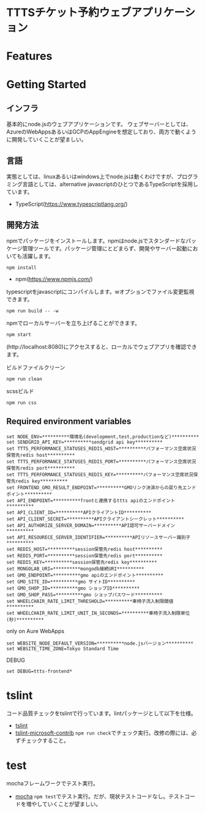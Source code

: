 # TTTSチケット予約ウェブアプリケーション

# Features

# Getting Started

## インフラ
基本的にnode.jsのウェブアプリケーションです。
ウェブサーバーとしては、AzureのWebAppsあるいはGCPのAppEngineを想定しており、両方で動くように開発していくことが望ましい。

## 言語
実態としては、linuxあるいはwindows上でnode.jsは動くわけですが、プログラミング言語としては、alternative javascriptのひとつであるTypeScriptを採用しています。

* TypeScript(https://www.typescriptlang.org/)

## 開発方法
npmでパッケージをインストールします。npmはnode.jsでスタンダードなパッケージ管理ツールです。パッケージ管理にとどまらず、開発やサーバー起動においても活躍します。

```shell
npm install
```
* npm(https://www.npmjs.com/)

typescriptをjavascriptにコンパイルします。wオプションでファイル変更監視できます。

```shell
npm run build -- -w
```

npmでローカルサーバーを立ち上げることができます。

```shell
npm start
```
(http://localhost:8080)にアクセスすると、ローカルでウェブアプリを確認できます。

ビルドファイルクリーン

```shell
npm run clean
```

scssビルド

```shell
npm run css
```

## Required environment variables
```shell
set NODE_ENV=**********環境名(development,test,productionなど)**********
set SENDGRID_API_KEY=**********sendgrid api key**********
set TTTS_PERFORMANCE_STATUSES_REDIS_HOST=**********パフォーマンス空席状況保管先redis host**********
set TTTS_PERFORMANCE_STATUSES_REDIS_PORT=**********パフォーマンス空席状況保管先redis port**********
set TTTS_PERFORMANCE_STATUSES_REDIS_KEY=**********パフォーマンス空席状況保管先redis key**********
set FRONTEND_GMO_RESULT_ENDPOINT=**********GMOリンク決済からの戻り先エンドポイント**********
set API_ENDPOINT=**********frontと連携するttts apiのエンドポイント**********
set API_CLIENT_ID=**********APIクライアントID**********
set API_CLIENT_SECRET=**********APIクライアントシークレット**********
set API_AUTHORIZE_SERVER_DOMAIN=**********API認可サーバードメイン**********
set API_RESOURECE_SERVER_IDENTIFIER=**********APIリソースサーバー識別子**********
set REDIS_HOST=**********session保管先redis host**********
set REDIS_PORT=**********session保管先redis port**********
set REDIS_KEY=**********session保管先redis key**********
set MONGOLAB_URI=**********mongodb接続URI**********
set GMO_ENDPOINT=**********gmo apiのエンドポイント**********
set GMO_SITE_ID=**********gmo サイトID**********
set GMO_SHOP_ID=**********gmo ショップID**********
set GMO_SHOP_PASS=**********gmo ショップパスワード**********
set WHEELCHAIR_RATE_LIMIT_THRESHOLD=**********車椅子流入制限閾値**********
set WHEELCHAIR_RATE_LIMIT_UNIT_IN_SECONDS=**********車椅子流入制限単位(秒)**********
```
only on Aure WebApps

```shell
set WEBSITE_NODE_DEFAULT_VERSION=**********node.jsバージョン**********
set WEBSITE_TIME_ZONE=Tokyo Standard Time
```
DEBUG

```shell
set DEBUG=ttts-frontend*
```


# tslint

コード品質チェックをtslintで行っています。lintパッケージとして以下を仕様。
* [tslint](https://github.com/palantir/tslint)
* [tslint-microsoft-contrib](https://github.com/Microsoft/tslint-microsoft-contrib)
`npm run check`でチェック実行。改修の際には、必ずチェックすること。

# test
mochaフレームワークでテスト実行。
* [mocha](https://www.npmjs.com/package/mocha)
`npm test`でテスト実行。だが、現状テストコードなし。テストコードを増やしていくことが望ましい。
